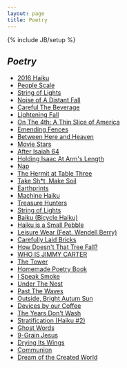 ```yaml
---
layout: page
title: Poetry
---
```

{% include JB/setup %}

## *Poetry*


- <a href="/20160725/2016-Haiku">2016 Haiku</a>
- <a href="/20141217/people-scale">People Scale</a>
- <a href="/20141215/string-of-lights">String of Lights</a>  
- <a href="/20141201/noise-of-a-distant-fall">Noise of A Distant Fall</a>
- <a href="/20141112/careful-the-beverage">Careful The Beverage</a>
- <a href="/20141026/lightening-fall">Lightening Fall</a>
- <a href="/20140705/a-thin-slice-of-america">On The 4th: A Thin Slice of America</a>
- <a href="/20140623/emending-fences">Emending Fences</a>
- <a href="/20140616/between-here-and-heaven">Between Here and Heaven</a>
- <a href="/20140614/the-black-velvet-curtain-shall-be-torn-in-two">Movie Stars</a>
- <a href="/20140614/after-isaiah-64">After Isaiah 64</a>
- <a href="/20140606/holding-isaac-at-arms-length">Holding Isaac At Arm's Length</a>
- <a href="/20140605/nap">Nap</a>
- <a href="/20140604/hermit-at-table-three">The Hermit at Table Three</a>
- <a href="/20140201/take-shit-make-soil">Take Sh*t, Make Soil</a>
- <a href="/20140125/earthprints">Earthprints</a>
- <a href="/20140104/machine-haiku">Machine Haiku</a>
- <a href="/20131228/treasure-hunters">Treasure Hunters</a>  
- <a href="/20131224/string-of-lights">String of Lights</a>
- <a href="/20130925/bicycle">Baiku (Bicycle Haiku)</a>
- <a href="/20130925/a-small-pebble">Haiku is a Small Pebble</a>  
- <a href="/20130725/wendell-berry-breaks-in-all-my-pants">Leisure Wear (Feat. Wendell Berry)</a>
- <a href="/20130606/carefully-laid-bricks">Carefully Laid Bricks</a>
- <a href="/20130508/how-doesn't-that-tree">How Doesn't That Tree Fall?</a>
- <a href="/20130218/who-is-jimmy-carter">WHO IS JIMMY CARTER</a>
- <a href="/20130218/the-tower">The Tower</a>
- <a href="/20120118/homemade-poetry">Homemade Poetry Book</a>
- <a href="/20120108/i-speak-smoke">I Speak Smoke</a>
- <a href="/20110808/under-the-nest">Under The Nest</a>
- <a href="/20110325/past-the-waves">Past The Waves</a>
- <a href="/20110203/outside-bright-autumn-sun">Outside, Bright Autum Sun</a>
- <a href="/20110201/devices-by-our-coffee">Devices by our Coffee</a>
- <a href="/20110124/the-years-don't-wash">The Years Don't Wash</a>
- <a href="/20110101/haiku-2-laundry">Stratification (Haiku #2)</a>  
- <a href="/20100508/ghost-words">Ghost Words</a>
- <a href="/20090811/9-grain-jesus">9-Grain Jesus</a>
- <a href="/20090606/drying-its-wings">Drying Its Wings</a>
- <a href="/20071027/communion">Communion</a>
- <a href="/20051128/dream-of-the-created-world">Dream of the Created World</a>  

